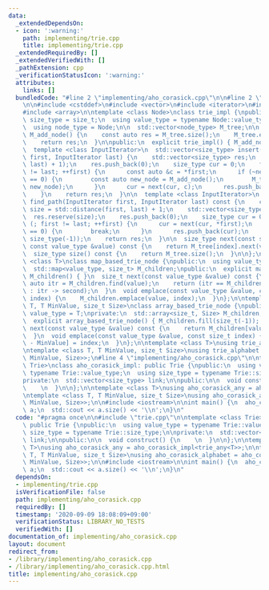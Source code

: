 ```yaml
---
data:
  _extendedDependsOn:
  - icon: ':warning:'
    path: implementing/trie.cpp
    title: implementing/trie.cpp
  _extendedRequiredBy: []
  _extendedVerifiedWith: []
  _pathExtension: cpp
  _verificationStatusIcon: ':warning:'
  attributes:
    links: []
  bundledCode: "#line 2 \"implementing/aho_corasick.cpp\"\n\n#line 2 \"implementing/trie.cpp\"\
    \n\n#include <cstddef>\n#include <vector>\n#include <iterator>\n#include <map>\n\
    #include <array>\n\ntemplate <class Node>\nclass trie_impl {\npublic:\n  using\
    \ size_type = size_t;\n  using value_type = typename Node::value_type;\n\nprotected:\n\
    \  using node_type = Node;\n\n  std::vector<node_type> M_tree;\n\n  size_type\
    \ M_add_node() {\n    const auto res = M_tree.size();\n    M_tree.emplace_back();\n\
    \    return res;\n  }\n\npublic:\n  explicit trie_impl() { M_add_node(); }\n\n\
    \  template <class InputIterator>\n  std::vector<size_type> insert(InputIterator\
    \ first, InputIterator last) {\n    std::vector<size_type> res;\n    res.reserve(std::distance(first,\
    \ last) + 1);\n    res.push_back(0);\n    size_type cur = 0;\n    for (; first\
    \ != last; ++first) {\n      const auto &c = *first;\n      if (~next(cur, c)\
    \ == 0) {\n        const auto new_node = M_add_node();\n        M_tree[cur].emplace(c,\
    \ new_node);\n      }\n      cur = next(cur, c);\n      res.push_back(cur);\n\
    \    }\n    return res;\n  }\n\n  template <class InputIterator>\n  std::vector<size_type>\
    \ find_path(InputIterator first, InputIterator last) const {\n    const size_type\
    \ size = std::distance(first, last) + 1;\n    std::vector<size_type> res;\n  \
    \  res.reserve(size);\n    res.push_back(0);\n    size_type cur = 0;\n    for\
    \ (; first != last; ++first) {\n      cur = next(cur, *first);\n      if (~cur\
    \ == 0) {\n        break;\n      }\n      res.push_back(cur);\n    }\n    res.resize(size,\
    \ size_type(-1));\n    return res;\n  }\n\n  size_type next(const size_type index,\
    \ const value_type &value) const {\n    return M_tree[index].next(value);\n  }\n\
    \  size_type size() const {\n    return M_tree.size();\n  }\n\n};\n\ntemplate\
    \ <class T>\nclass map_based_trie_node {\npublic:\n  using value_type = T;\nprivate:\n\
    \  std::map<value_type, size_t> M_children;\npublic:\n  explicit map_based_trie_node():\
    \ M_children() { }\n  size_t next(const value_type &value) const {\n    const\
    \ auto itr = M_children.find(value);\n    return (itr == M_children.end() ? size_t(-1)\
    \ : itr -> second);\n  }\n  void emplace(const value_type &value, const size_t\
    \ index) {\n    M_children.emplace(value, index);\n  }\n};\n\ntemplate <class\
    \ T, T MinValue, size_t Size>\nclass array_based_trie_node {\npublic:\n  using\
    \ value_type = T;\nprivate:\n  std::array<size_t, Size> M_children;\npublic:\n\
    \  explicit array_based_trie_node() { M_children.fill(size_t(-1)); }\n  size_t\
    \ next(const value_type &value) const {\n    return M_children[value - MinValue];\n\
    \  }\n  void emplace(const value_type &value, const size_t index) {\n    M_children[value\
    \ - MinValue] = index;\n  }\n};\n\ntemplate <class T>\nusing trie_any = trie_impl<map_based_trie_node<T>>;\n\
    \ntemplate <class T, T MinValue, size_t Size>\nusing trie_alphabet = trie_impl<array_based_trie_node<T,\
    \ MinValue, Size>>;\n#line 4 \"implementing/aho_corasick.cpp\"\n\ntemplate <class\
    \ Trie>\nclass aho_corasick_impl: public Trie {\npublic:\n  using value_type =\
    \ typename Trie::value_type;\n  using size_type = typename Trie::size_type;\n\n\
    private:\n  std::vector<size_type> link;\n\npublic:\n\n  void construct() {\n\
    \    \n  }\n\n};\n\ntemplate <class T>\nusing aho_corasick_any = aho_corasick_impl<trie_any<T>>;\n\
    \ntemplate <class T, T MinValue, size_t Size>\nusing aho_corasick_alphabet = aho_corasick_impl<trie_alphabet<T,\
    \ MinValue, Size>>;\n\n#include <iostream>\n\nint main() {\n  aho_corasick_any<char>\
    \ a;\n  std::cout << a.size() << '\\n';\n}\n"
  code: "#pragma once\n\n#include \"trie.cpp\"\n\ntemplate <class Trie>\nclass aho_corasick_impl:\
    \ public Trie {\npublic:\n  using value_type = typename Trie::value_type;\n  using\
    \ size_type = typename Trie::size_type;\n\nprivate:\n  std::vector<size_type>\
    \ link;\n\npublic:\n\n  void construct() {\n    \n  }\n\n};\n\ntemplate <class\
    \ T>\nusing aho_corasick_any = aho_corasick_impl<trie_any<T>>;\n\ntemplate <class\
    \ T, T MinValue, size_t Size>\nusing aho_corasick_alphabet = aho_corasick_impl<trie_alphabet<T,\
    \ MinValue, Size>>;\n\n#include <iostream>\n\nint main() {\n  aho_corasick_any<char>\
    \ a;\n  std::cout << a.size() << '\\n';\n}\n"
  dependsOn:
  - implementing/trie.cpp
  isVerificationFile: false
  path: implementing/aho_corasick.cpp
  requiredBy: []
  timestamp: '2020-09-09 18:08:09+09:00'
  verificationStatus: LIBRARY_NO_TESTS
  verifiedWith: []
documentation_of: implementing/aho_corasick.cpp
layout: document
redirect_from:
- /library/implementing/aho_corasick.cpp
- /library/implementing/aho_corasick.cpp.html
title: implementing/aho_corasick.cpp
---
```


